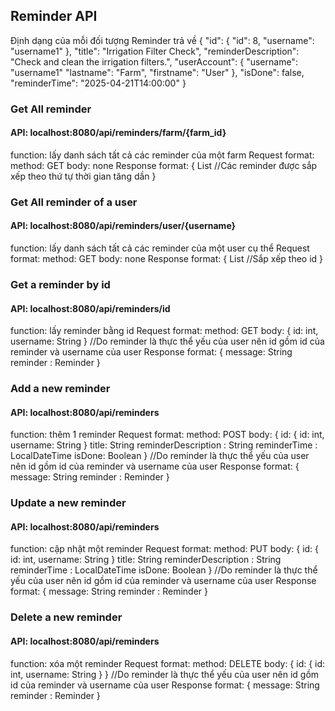## Reminder API
Định dạng của mỗi đối tượng Reminder trả về
{
    "id": {
        "id": 8,
        "username": "username1"
    },
    "title": "Irrigation Filter Check",
    "reminderDescription": "Check and clean the irrigation filters.",
    "userAccount": {
        "username": "username1"
        "lastname": "Farm",
        "firstname": "User"
    },
    "isDone": false,
    "reminderTime": "2025-04-21T14:00:00"
}
### Get All reminder
#### API: localhost:8080/api/reminders/farm/{farm_id}
function: lấy danh sách tất cả các reminder của một farm
Request format:
method: GET
body: none
Response format:
{
    List<Reminders>
    //Các reminder được sắp xếp theo thứ tự thời gian tăng dần
}

### Get All reminder of a user
#### API: localhost:8080/api/reminders/user/{username}
function: lấy danh sách tất cả các reminder của một user cụ thể
Request format:
method: GET
body: none
Response format:
{
    List<Reminders>
    //Sắp xếp theo id
}

### Get a reminder by id
#### API: localhost:8080/api/reminders/id
function: lấy reminder bằng id
Request format:
method: GET
body:
{
    id: int,
    username: String
}
//Do reminder là thực thể yếu của user nên id gồm id của reminder và username của user
Response format:
{
    message: String
    reminder : Reminder
}

### Add a new reminder
#### API: localhost:8080/api/reminders
function: thêm 1 reminder
Request format:
method: POST
body:
{
    id: {
        id: int,
        username: String
    }
    title: String
    reminderDescription : String
    reminderTime : LocalDateTime
    isDone: Boolean
}
//Do reminder là thực thể yếu của user nên id gồm id của reminder và username của user
Response format:
{
    message: String
    reminder : Reminder
}

### Update a new reminder
#### API: localhost:8080/api/reminders
function: cập nhật một reminder
Request format:
method: PUT
body:
{
    id: {
        id: int,
        username: String
    }
    title: String
    reminderDescription : String
    reminderTime : LocalDateTime
    isDone: Boolean
}
//Do reminder là thực thể yếu của user nên id gồm id của reminder và username của user
Response format:
{
    message: String
    reminder : Reminder
}

### Delete a new reminder
#### API: localhost:8080/api/reminders
function: xóa một reminder
Request format:
method: DELETE
body:
{
    id: {
        id: int,
        username: String
    }
}
//Do reminder là thực thể yếu của user nên id gồm id của reminder và username của user
Response format:
{
    message: String
    reminder : Reminder
}